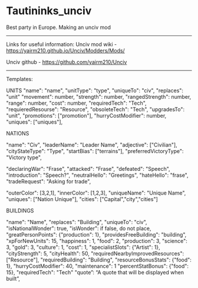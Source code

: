 # Tautininks_unciv
Best party in Europe. Making an unciv mod

-------------------------------------------

Links for useful information:
Unciv mod wiki - https://yairm210.github.io/Unciv/Modders/Mods/

Unciv github - https://github.com/yairm210/Unciv

-------------------------------------------

Templates:

UNITS
"name": "name",
"unitType": "type",
"uniqueTo": "civ",
"replaces": "unit"
"movement": number,
"strength": number,
"rangedStrength": number,
"range": number,
"cost": number,
"requiredTech": "Tech",
"requieredResourse": "Resource",
"obsoleteTech": "Tech",
"upgradesTo": "unit",
"promotions": ["promotion"],
"hurryCostModifier": number,
"uniques": ["uniques"],


NATIONS

"name": "Civ",
"leaderName": "Leader Name",
 "adjective": ["Civilian"],	"cityStateType": "Type",
"startBias": ["terrains"],
"preferredVictoryType": "Victory type",
	 
"declaringWar": "Frase",
"attacked": "Frase",
"defeated": "Speech",
"introduction": "Speech?",
"neutralHello": "Greetings",
"hateHello": "frase",
 "tradeRequest": "Asking for trade",
   			 
"outerColor": [3,2,1],
"innerColor": [1,2,3],
"uniqueName": "Unique Name",
"uniques": ["Nation Unique"],
"cities": ["Capital","city","cities"]



BUILDINGS


"name": "Name",
"replaces": "Building",
"uniqueTo": "civ",
"isNationalWonder": true,
"isWonder": if false, do not place,
"greatPersonPoints": {"production": 1},
"providesFreeBuilding":  "building",
"xpForNewUnits": 15,
"happiness": 1, "food": 2,      "production": 3, 
"science": 3,     "gold": 3,   "culture": 1,
"cost": 1,
"specialistSlots": {"Artist": 1},
"cityStrength": 5,
"cityHealth": 50,
"requiredNearbyImprovedResources": ["Resource"],
"requiredBuilding": "Building",
"resourceBonusStats": {"food": 1},
"hurryCostModifier": 40,
"maintenance": 1
"percentStatBonus": {"food": 15},
"requiredTech": "Tech"
"quote”: “A quote that will be displayed when built”,





